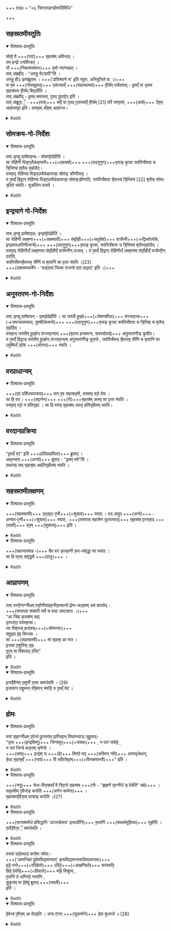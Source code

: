 +++
title = "०६ त्रिरात्राङ्गहोमादिविधिः"

+++

## सहस्रतमीस्तुतिः


<details open><summary>विश्वास-प्रस्तुतिः</summary>

सोमो॒ वै +++(गवां)+++ स॒हस्र॑म् अविन्दत् ।  
तम् इन्द्रो ऽन्व॑विन्दत् ।  
तौ +++(निकामयमानः)+++ य॒मो न्याग॑च्छत् ।  
ताव् अ॑ब्रवी॒द् - "अस्तु॒ मेऽत्रापी"ति॑ ।  
अस्तु॒ ही३ इत्य॑ब्रूताम् । +++('प्रतिश्रवणे च' इति प्लुतः, अभिपूजिते वा ।)+++  
स य॒म +++(गोसमूहात्)+++ एक॑स्याव्ँ +++(सहस्रतम्यां)+++ वी॒र्य॑म् पर्य॑पश्यद् - इ॒यव्ँ वा अ॒स्य स॒हस्र॑स्य वी॒र्य॑म् बिभ॒र्तीति॑ ।  
ताव् अ॑ब्रवीद् - इ॒यम् ममास्त्व्, ए॒तद् यु॒वयो॒र् इति॑ ।  
ताव् अ॑ब्रूता॒ँ॒ - +++(वयं)+++ सर्वे॒ वा ए॒तद् ए॒तस्या॑व्ँ वी॒र्य॑म् [21] परि॑ पश्या॒मो, +++(अतो)+++ ऽँश॒म् आह॑रामहा॒ इति। तस्या॒म् अँश॒म् आह॑रन्त।
</details>



<details><summary>Keith</summary>

Soma found a thousand;  
Indra discovered it after him.  
Yama approached them and said to them, 'May I have a share too in it.'  
They said to him, 'Be it so.'  
Yama saw in one of the (cows) strength.  
He said to them, 'This one has the strength of the thousand, this be mine, the rest yours.'  
They said, 'We all see that in this one is strength [1]. Let us each have a portion.' So they took shares in the one. 
</details>



## सोमक्रय-गो-निर्देशः


<details open><summary>विश्वास-प्रस्तुतिः</summary>

ताम् अ॒प्सु प्रावे॑शय॒न्थ् - सोमा॑यो॒देहीति॑ ।  
सा रोहि॑णी पिङ्ग॒लैक॑हायनी+++(=एकवर्षा)+++ +++(तदनुगुण)+++रू॒पङ् कृ॒त्वा त्रय॑स्त्रिँशता च त्रि॒भिश्च॑ श॒तैस् स॒होदैत्।  
तस्मा॒द् रोहि॑ण्या पिङ्ग॒लयैक॑हायन्या॒ सोम॑ङ् क्रीणीयाद् ।  
य ए॒वव्ँ वि॒द्वान् रोहि॑ण्या पिङ्ग॒लयैक॑हायन्या॒ सोम॑ङ्क्री॒णाति, त्रय॑स्त्रिँशता चै॒वास्य॑ त्रि॒भिश्च॑ [22] श॒तैस् सोम॑ᳵ क्री॒तो भ॑वति। सुक्री॑तेन यजते ।  
</details>



<details><summary>Keith</summary>

They put her into the waters, saying, 'Come out for Soma.'  
She came out in the shape of a red brown cow of one year old, together with three hundred and thirty three.  
Therefore let one buy the Soma with a red brown cow one year old.  
He, who knowing thus buys the Soma with a red brown cow one year old, buys the Soma with three hundred and thirty-three [2] and sacrifices with Soma for which he has paid a good price. 
</details>


## इन्द्रयागे गो-निर्देशः


<details open><summary>विश्वास-प्रस्तुतिः</summary>

ताम् अ॒प्सु प्रावे॑शय॒न्न्- इन्द्रा॑यो॒देहीति॑ ।  
सा रोहि॑णी लक्ष्म॒णा+++(=लक्ष्मवती)+++ प॑ष्ठौ॒ही+++(=चतुर्वर्षा)+++ वार्त्र॑घ्नी+++(→द्विरूपेत्येके, इन्द्ररूपधारिणीत्यन्ये)+++ +++(तदनुगुण)+++रू॒पङ् कृ॒त्वा, त्रय॑स्त्रिँशता च त्रि॒भिश्च॑ श॒तैस्स॒होदैत् ।  
तस्मा॒द् रोहि॑णील्ँ लक्ष्म॒णाम् प॑ष्ठौ॒हीव्ँ वार्त्र॑घ्नीन् दध्याद् ।
य ए॒वव्ँ वि॒द्वान् रोहि॑णील्ँ लक्ष्म॒णाम् प॑ष्ठौ॒हीव्ँ वार्त्र॑घ्नी॒न् ददा॑ति,  
त्रय॑स्त्रिँशच्चै॒वास्य॒ त्रीणि॑ च श॒तानि॑ सा द॒त्ता  भ॑वति ।[23]  
+++(उक्तमाचार्येण - 'सङ्ग्रामं जित्वा राजन्ये एतां दद्यात्' इति ।)+++
</details>



<details><summary>Keith</summary>

They put her into the waters, saying, 'Come out for Indra.'  
She came out in the shape of a red draught animal with good characteristics, destroying foes, together with three hundred and thirty-three.  
Therefore one should give a red draught animal with good characteristics, destroying foes.  
He who knowing thus gives a red draught animal with good characteristics, destroying foes,  
gives her as three hundred and thirty-three [3]. 
</details>


## अनुस्तरण-गो-निर्देशः


<details open><summary>विश्वास-प्रस्तुतिः</summary>

ताम् अ॒प्सु प्रावे॑शयन् - य॒मयो॒देहीति॑ ।
सा जर॑ती मू॒र्खा+++(=रोषणशीला)+++ त॑ज्जघ॒न्या+++(→जघन्यतमरूपा, दुश्शीलेत्यन्ये)+++ +++(तदनुगुण)+++रू॒पङ् कृ॒त्वा त्रय॑स्त्रिँशता च त्रि॒भिश् च॑ श॒तैस् स॒होदैत् ।  
तस्मा॒ज् जर॑तीम् मू॒र्खान् त॑ज्जघ॒न्याम् +++(मृताय हन्यमाना, शवस्योपर्य्)+++ अ॑नु॒स्तर॑णीङ् कुर्वीत।  
य ए॒वव्ँ वि॒द्वाञ् जर॑तीम् मू॒र्खान् त॑ज्जघ॒न्याम् अ॑नु॒स्तर॑णीङ् कुरु॒ते ,
त्रय॑स्त्रिँशच् चै॒वास्य॒ त्रीणि॑ च श॒तानि॑ सा ऽमुष्मि॑ल्ँ लो॒के +++(भोगाय)+++ भ॑वति ।
</details>



<details><summary>Keith</summary>

They put her into the waters' saying, 'Come out for Yama.'  
She came out in the shape of an aged, stupid, utterly bad animal, together with three hundred and thirty-three.  
Therefore one should offer as the funeral cow one that is aged, stupid, utterly bad.  
If a man knowing thus offers a cow that is aged, stupid, utterly bad, as the funeral cow,  
she becomes for him in yonder world three hundred and thirty-three. 
</details>


## वरप्राधान्यम्


<details open><summary>विश्वास-प्रस्तुतिः</summary>

+++(एवं दर्शितरूपत्रया)+++ वाग् ए॒व स॑हस्रत॒मी, तस्मा॑द् वरो॒ देयः॑ ।  
सा हि वरः॑। +++(तद्दानेन)+++ +++(गो)+++स॒हस्र॑म् अस्य॒ सा द॒त्ता भ॑वति ।  
तस्मा॒द् वरो॒ न प्र॑तिगृह्यः॑ । सा हि वर॑स् स॒हस्र॑म् अस्य॒ प्रति॑गृहीतम् भवति।
</details>



<details><summary>Keith</summary>

Speech is the thousandth. Therefore [4] a boon must be given;  
for she is a boon, and when she is given she is a thousand.  
Therefore one must not accept a boon; for she is a boon; verily he would be accepting a thousand.  
</details>



## वरदानप्रक्रिया


<details open><summary>विश्वास-प्रस्तुतिः</summary>

"इ॒यव्ँ वर॒" इति॑ +++(प्रतिग्राहयिता)+++ ब्रू॒याद् ।  
अथा॒न्याम् +++(अन्यो)+++ ब्रू॑याद् - "इ॒यम् ममे"ति॑ ।  
तथा॑स्य॒ तथ् स॒हस्र॒म् अप्र॑तिगृहीतम् भवति ।
</details>



<details><summary>Keith</summary>

Let him say, 'She is a boon',  
and of another, 'Let this be mine';  
verily he avoids accepting a thousand. 
</details>


## सहस्रतमीलक्षणम्


<details open><summary>विश्वास-प्रस्तुतिः</summary>

+++(सहस्रतमी)+++ उ॒भ॒य॒त॒-ए॒नी+++(=शुक्ला)+++ स्या॑त् । तद् आ॑हुर् +++(अन्ये)+++ - अन्यत-ए॒नी+++(=शुक्ला)+++ स्या॑त् , +++(तस्यास् सहस्रेण तुल्यत्वात्)+++ स॒हस्र॑म् प॒रस्ता॒द् +++(पार्श्वे)+++ एत॒म् +++(शुक्लम्)+++ इति॑ ।
</details>



<details><summary>Keith</summary>

She should be spotted on either side. They say, 'Let her be spotted on one side only; spotted is the thousand on the other side.'
</details>




<details open><summary>विश्वास-प्रस्तुतिः</summary>

+++(पक्षान्तरमाह -)+++ यैव वरः॑ क॒ल्या॒णी रू॒प-स॑मृद्धा॒ सा स्या॑त् ।  
सा हि वर॒स् समृ॑द्ध्यै +++(दातुः)+++ ।
</details>



<details><summary>Keith</summary>

The one for a boon [5] should be beautiful, perfect in form; for she is a boon; (verily it serves for) prosperity.
</details>


## आघ्रापणम्


<details open><summary>विश्वास-प्रस्तुतिः</summary>

ताम् उत्त॑रे॒णाग्नी॑ध्रम् पर्या॒णीया॑हव॒नीय॒स्यान्ते॑ द्रोण-कल॒शम् अव॑ घ्रापयेद् -  
+++(सप्तपदा शक्वरी सर्वे च पादा अष्टाक्षराः ।)+++  
"आ जि॑घ्र क॒लश॑म् मह्य्  
उ॒रुधा॑रा॒ पय॑स्व॒त्या।  
त्वा विश॒न्त्व् इन्द॑वस्+++(=सोमरसाः)+++  
समु॒द्रम् इ॑व॒ सिन्ध॑वः ।  
सा +++(सहस्रतमी)+++ मा॑ स॒हस्र॒ आ भ॑ज ।  
प्र॒जया॑ प॒शुभि॑स् स॒ह  
पुन॒र् मा वि॑शताद् र॒यिर्"  
इति॑ ।
</details>



<details><summary>Keith</summary>

Leading her round to the north of the Agnidh's place he makes her smell the wooden tub near the Ahavaniya fire, saying,

> 'Smell the tub, O great one,  
> with broad stream rich in milk;  
Let the drops enter thee  
> as the streams the ocean;  
Give me a share in a thousand,  
> with offspring, with cattle;  
Let wealth again visit me.'
</details>




<details open><summary>विश्वास-प्रस्तुतिः</summary>

प्र॒जयै॒वैन॑म् प॒शुभी॑ र॒य्या सम॑र्धयति । (26)  
प्र॒जावा॑न् पशु॒मान् र॑यि॒मान् भ॑वति॒ य ए॒वव्ँ वेद॑ ।
</details>



<details><summary>Keith</summary>

Verily he unites him with offspring, with cattle, with wealth [6].  
He becomes rich in offspring, in cattle, in wealth, who knows thus.
</details>


## होमः


<details open><summary>विश्वास-प्रस्तुतिः</summary>

तया॑ स॒हाग्नी॑ध्रम् प॒रेत्य॑ पु॒रस्ता॑त् प्र॒तीच्या॒न् तिष्ठ॑न्त्याञ् जुहुयाद्-  
"उ॒भा +++(इन्द्रविष्णू)+++ जि॑ग्यथुर्+++(=जयथः)+++ , न परा॑ जयेथे॒ ,  
न परा॑ जिग्ये कत॒रश् च॒नैनोः॑ ।  
+++(त्वम्)+++ इन्द्र॑श् च +++(हे)+++ विष्णो॒ यद् +++(अस्मिन् गवि)+++ अप॑स्पृधेथान्,  
त्रे॒धा स॒हस्र॒व्ँ +++(गावं)+++ वि तदै॑रयेथा॒म्+++(=विभक्तवन्तौ)+++" इति॑ ।  
</details>




<details><summary>Keith</summary>

Having gone round the Agnidh's place with her, he should offer in front, while the cow stands facing (him), Saying,

> Ye twain have conquered; ye are not conquered;  
> Neither of the two of them hath been defeated;
Indra and Visnu when ye contended,  
Ye did divide the thousand into three.'
</details>




<details open><summary>विश्वास-प्रस्तुतिः</summary>

+++(ननु)+++ त्रेधा-विभ॒क्तव्ँ वै त्रि॑रा॒त्रे स॒हस्र॑म् +++(गौः - "ब्र॒ह्मणे॑ चा॒ग्नीधे॑ च॒ देयेति॑" पक्षे)+++ ।
साह॒स्रीम् ए॒वैना॑ङ् करोति +++(अनेन कर्मणा)+++ ।  
स॒हस्र॑स्यै॒वैना॒म् मात्रा॑ङ् करोति ।(27)
</details>



<details><summary>Keith</summary>

The thousand is divided into three parts at the three-night festival;  
verily he makes her possessed of a thousand,  
he makes her the measure of a thousand [7]. 
</details>





<details open><summary>विश्वास-प्रस्तुतिः</summary>

+++(यान्यश्वमेधे प्रसिद्धानि 'अञ्जन्नेताय' इत्यादीनि)+++ रू॒पाणि॑ +++(यथार्थमूहित्वा)+++ जुहोति । रू॒पैरे॒वैना॒ँ॒ सम॑र्धयति ।
</details>



<details><summary>Keith</summary>

He offers to her forms; verily he unites her with her forms.
</details>




<details open><summary>विश्वास-प्रस्तुतिः</summary>

तस्या॑ उपो॒त्थाय॒ कर्ण॒मा ज॑पेत् -  
+++('आमन्त्रितं पूर्वमविद्यमानवत्' इत्यविद्यमानत्वान्निघाताभावः)+++  
इडे॒ रन्ते+++(=रतिहेतो)+++ ऽदि॑ते॒+++(=अखण्डिते)+++ सर॑स्वति॒  
प्रिये॒ प्रेय॑सि॒+++(=प्रियतरे)+++ महि॒ विश्रु॑त्य् ,  
ए॒तानि॑ ते अघ्निये॒ नामा॑नि ,  
सु॒कृत॑म् मा दे॒वेषु॑ ब्रूताद् +++(भवती)+++  
इति॑ ।
</details>



<details><summary>Keith</summary>

Rising up he mutters in her ear,

'O Ida, Ranti, Aditi, Sarasvati,  
Priya, Preyasi, Mahi, Viçruti,  
These, O inviolable one, are thy names;  
Proclaim me among the gods as a doer of good deeds.'
</details>





<details open><summary>विश्वास-प्रस्तुतिः</summary>

दे॒वेभ्य॑ ए॒वैन॒म् आ वे॑दय॒ति । अन्व् ए॑नन् +++(सुकर्माणं)+++ दे॒वा बु॑ध्यन्ते ॥ [28]
</details>



<details><summary>Keith</summary>

Verily she proclaims him among the gods, and the gods take note of him.

</details>
